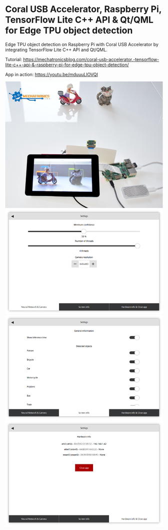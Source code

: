 # Coral USB Accelerator, Raspberry Pi, TensorFlow Lite C++ API & Qt/QML for Edge TPU object detection

Edge TPU object detection on Raspberry Pi with Coral USB Accelerator by integrating TensorFlow Lite C++ API and Qt/QML.

Tutorial: https://mechatronicsblog.com/coral-usb-accelerator,-tensorflow-lite-c++-api-&-raspberry-pi-for-edge-tpu-object-detection/

App in action: https://youtu.be/mduuuLIOVQI

![App general view](/screenshots/App_general.jpg)
![App configuration: Tab 1](/screenshots/App_conf_tab1.png)
![App configuration: Tab 2](/screenshots/App_conf_tab2.png)
![App configuration: Tab 3](/screenshots/App_conf_tab3.png)
